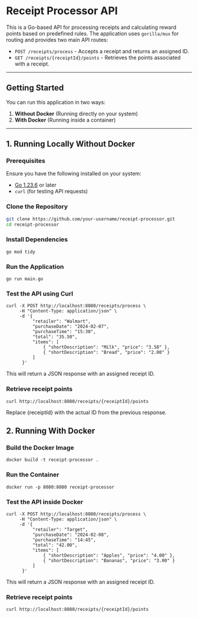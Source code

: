 # Receipt Processor API

This is a Go-based API for processing receipts and calculating reward points based on predefined rules. The application uses `gorilla/mux` for routing and provides two main API routes:

- `POST /receipts/process` - Accepts a receipt and returns an assigned ID.
- `GET /receipts/{receiptId}/points` - Retrieves the points associated with a receipt.

---

## **Getting Started**

You can run this application in two ways:
1. **Without Docker** (Running directly on your system)
2. **With Docker** (Running inside a container)

---

## **1. Running Locally Without Docker**

### **Prerequisites**
Ensure you have the following installed on your system:
- [Go 1.23.6](https://go.dev/dl/) or later
- `curl` (for testing API requests)

### **Clone the Repository**
```bash
git clone https://github.com/your-username/receipt-processor.git
cd receipt-processor
```

### **Install Dependencies**
```
go mod tidy
```

### **Run the Application**
```
go run main.go
```

### **Test the API using Curl**
```
curl -X POST http://localhost:8080/receipts/process \
     -H "Content-Type: application/json" \
     -d '{
          "retailer": "Walmart",
          "purchaseDate": "2024-02-07",
          "purchaseTime": "15:30",
          "total": "35.50",
          "items": [
              { "shortDescription": "Milk", "price": "3.50" },
              { "shortDescription": "Bread", "price": "2.00" }
          ]
      }'
```
This will return a JSON response with an assigned receipt ID.

### **Retrieve receipt points**
```
curl http://localhost:8080/receipts/{receiptId}/points
```
Replace {receiptId} with the actual ID from the previous response.

## **2. Running With Docker**

### **Build the Docker Image**

```
docker build -t receipt-processor .
```

### **Run the Container**

```
docker run -p 8080:8080 receipt-processor
```

### **Test the API inside Docker**
```
curl -X POST http://localhost:8080/receipts/process \
     -H "Content-Type: application/json" \
     -d '{
          "retailer": "Target",
          "purchaseDate": "2024-02-08",
          "purchaseTime": "14:45",
          "total": "42.00",
          "items": [
              { "shortDescription": "Apples", "price": "4.00" },
              { "shortDescription": "Bananas", "price": "3.00" }
          ]
      }'
```
This will return a JSON response with an assigned receipt ID.

### **Retrieve receipt points**
```
curl http://localhost:8080/receipts/{receiptId}/points
```
